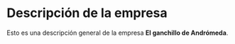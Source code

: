 # Descripción de la empresa

Esto es una descripción general de la empresa **El ganchillo de Andrómeda**.